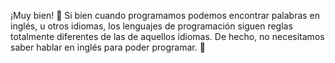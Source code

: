 ¡Muy bien! :tada: Si bien cuando programamos podemos encontrar palabras en inglés, u otros idiomas, los lenguajes de programación siguen reglas totalmente diferentes de las de aquellos idiomas. De hecho, no necesitamos saber hablar en inglés para poder programar. :raised_hands: